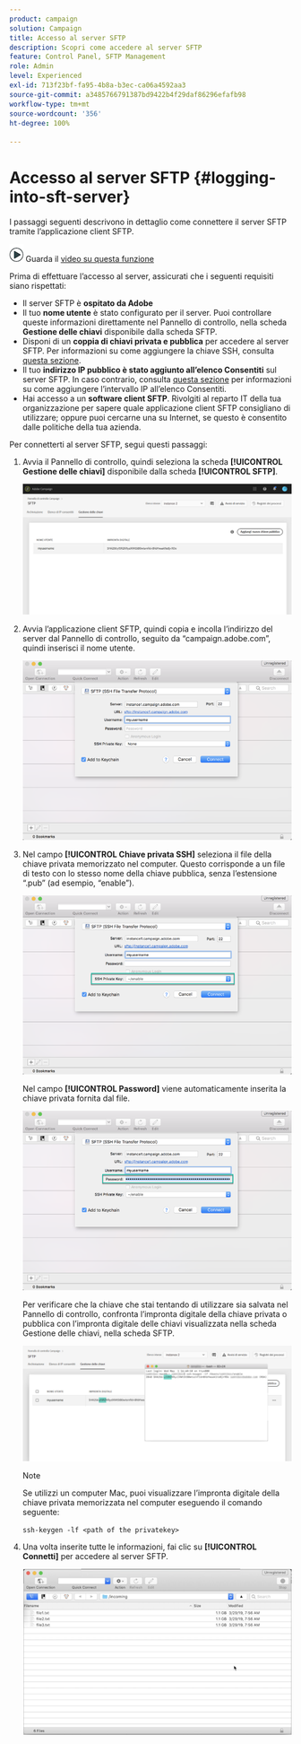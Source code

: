 ```yaml
---
product: campaign
solution: Campaign
title: Accesso al server SFTP
description: Scopri come accedere al server SFTP
feature: Control Panel, SFTP Management
role: Admin
level: Experienced
exl-id: 713f23bf-fa95-4b8a-b3ec-ca06a4592aa3
source-git-commit: a3485766791387bd9422b4f29daf86296efafb98
workflow-type: tm+mt
source-wordcount: '356'
ht-degree: 100%

---
```


# Accesso al server SFTP {#logging-into-sft-server}

I passaggi seguenti descrivono in dettaglio come connettere il server SFTP tramite l’applicazione client SFTP.

![](assets/do-not-localize/how-to-video.png) Guarda il [video su questa funzione](https://video.tv.adobe.com/v/328961?quality=12&captions=ita)

Prima di effettuare l’accesso al server, assicurati che i seguenti requisiti siano rispettati:

* Il server SFTP è **ospitato da Adobe**
* Il tuo **nome utente** è stato configurato per il server. Puoi controllare queste informazioni direttamente nel Pannello di controllo, nella scheda **Gestione delle chiavi** disponibile dalla scheda SFTP.
* Disponi di un **coppia di chiavi privata e pubblica** per accedere al server SFTP. Per informazioni su come aggiungere la chiave SSH, consulta [questa sezione](../../sftp/using/key-management.md).
* Il tuo **indirizzo IP pubblico è stato aggiunto all’elenco Consentiti** sul server SFTP. In caso contrario, consulta [questa sezione](../../sftp/using/ip-range-allow-listing.md) per informazioni su come aggiungere l’intervallo IP all’elenco Consentiti.
* Hai accesso a un **software client SFTP**. Rivolgiti al reparto IT della tua organizzazione per sapere quale applicazione client SFTP consigliano di utilizzare; oppure puoi cercarne una su Internet, se questo è consentito dalle politiche della tua azienda.

Per connetterti al server SFTP, segui questi passaggi:

1. Avvia il Pannello di controllo, quindi seleziona la scheda **[!UICONTROL Gestione delle chiavi]** disponibile dalla scheda **[!UICONTROL SFTP]**.

   ![](assets/sftp_card.png)

1. Avvia l’applicazione client SFTP, quindi copia e incolla l’indirizzo del server dal Pannello di controllo, seguito da “campaign.adobe.com”, quindi inserisci il nome utente.

   ![](assets/do-not-localize/connect1.png)

1. Nel campo **[!UICONTROL Chiave privata SSH]** seleziona il file della chiave privata memorizzato nel computer. Questo corrisponde a un file di testo con lo stesso nome della chiave pubblica, senza l’estensione “.pub” (ad esempio, “enable”).

   ![](assets/do-not-localize/connect2.png)

   Nel campo **[!UICONTROL Password]** viene automaticamente inserita la chiave privata fornita dal file.

   ![](assets/do-not-localize/connect3.png)

   Per verificare che la chiave che stai tentando di utilizzare sia salvata nel Pannello di controllo, confronta l’impronta digitale della chiave privata o pubblica con l’impronta digitale delle chiavi visualizzata nella scheda Gestione delle chiavi, nella scheda SFTP.

   ![](assets/fingerprint_compare.png)

   >[!NOTE]
   >
   >Se utilizzi un computer Mac, puoi visualizzare l’impronta digitale della chiave privata memorizzata nel computer eseguendo il comando seguente:
   >
   >`ssh-keygen -lf <path of the privatekey>`

1. Una volta inserite tutte le informazioni, fai clic su **[!UICONTROL Connetti]** per accedere al server SFTP.

   ![](assets/do-not-localize/sftpconnected.png)
